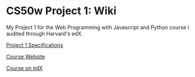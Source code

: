 # CS50w Project 1: Wiki
My Project 1 for the Web Programming with Javascript and Python course I audited through Harvard's edX.

[Project 1 Specifications](https://cs50.harvard.edu/web/2020/projects/1/wiki/)

[Course Website](https://cs50.harvard.edu/web/2020/)

[Course on edX](https://www.edx.org/course/cs50s-web-programming-with-python-and-javascript)

